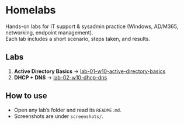 # Homelabs

Hands-on labs for IT support & sysadmin practice (Windows, AD/M365, networking, endpoint management).  
Each lab includes a short scenario, steps taken, and results.

## Labs
1. **Active Directory Basics** → [lab-01-w10-active-directory-basics](lab-01-w10-active-directory-basics/README.md)
2. **DHCP + DNS** → [lab-02-w10-dhcp-dns](lab-02-w10-dhcp-dns/README.md)

## How to use
- Open any lab’s folder and read its `README.md`.
- Screenshots are under `screenshots/`.

